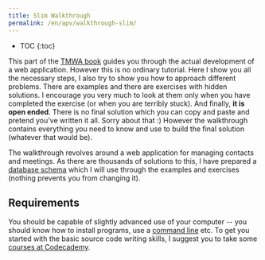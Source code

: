```yaml
---
title: Slim Walkthrough
permalink: /en/apv/walkthrough-slim/
---
```


* TOC
{:toc}

This part of the [TMWA book](/en/apv/) guides you through the actual development of a web application.
However this is no ordinary tutorial. Here I show you all the necessary steps, I also try to show
you how to approach different problems. There are examples and there are exercises with hidden
solutions. I encourage you very much to look at them only when you have completed the exercise
(or when you are terribly stuck). And finally, **it is open ended**. There is no final solution which
you can copy and paste and pretend you've written it all. Sorry about that :) However the
walkthrough contains everything you need to know and use to build the final solution (whatever that would be).

The walkthrough revolves around a web application for managing contacts and meetings. As there are
thousands of solutions to this, I have prepared a
[database schema](/en/apv/walkthrough/database/#database-schema) which I will use
through the examples and exercises (nothing prevents you from changing it).

## Requirements
You should be capable of slightly advanced use of your computer -- you should know how to
install programs, use a [command line](https://en.wikipedia.org/wiki/Command-line_interface)
etc. To get you started with the basic source code writing skills, I suggest you to take
some [courses at Codecademy](https://www.codecademy.com/).
